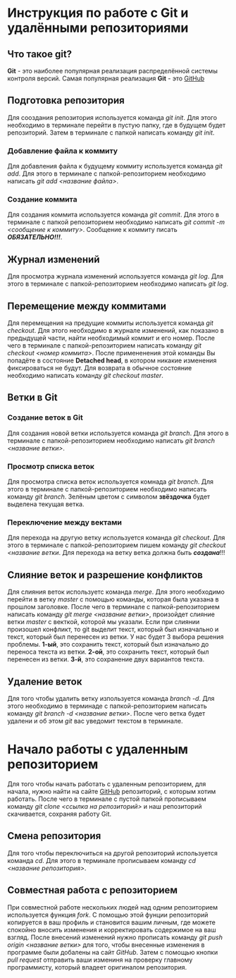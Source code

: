 # Инструкция по работе с Git и удалёнными репозиториями

## Что такое git?
**Git** - это наиболее популярная реализация распределённой системы контроля версий. Самая популярная реализация **Git** - это [GitHub](https://github.com/)

## Подготовка репозитория
Для сооздания репозитория используется команда *git init*. Для этого необходимо в терминале перейти в пустую папку, где в будущем будет репозиторий. Затем в терминале с папкой написать команду *git init*.

### Добавление файла к коммиту
Для добавления файла к будущему коммиту используется команда *git add*. Для этого в терминале с папкой-репозиторием необходимо написать *git add <название файла>*.

### Создание коммита
Для создания коммита используется команда *git commit*. Для этого в терминале с папкой репозиторием необходимо написать *git commit -m <сообщение к коммиту>*. Сообщение к коммиту писать ***ОБЯЗАТЕЛЬНО!!!***.

## Журнал изменений
Для просмотра журнала изменений используется команда *git log*. Для этого в терминале с папкой-репозиторием необходимо написать *git log*.

## Перемещение между коммитами
Для перемещения на предущие коммиты используется команда *git checkout*. Для этого необходимо в журнале изменений, как показано в предыдущей части, найти необходимый коммит и его номер. После чего в терминале с папкой-репозиторием написать команду *git checkout <номер коммита>*. После примененения этой команды Вы попадёте в состояние **Detached head**, в котором никакие изменения фиксироваться не будут. Для возврата в обычное состояние необходимо написать команду *git checkout master*.

## Ветки в Git
### Создание веток в Git
Для создания новой ветки используется команда *git branch*. Для этого в терминале с папкой-репозиторием необходимо написать *git branch <название ветки>*.
### Просмотр списка веток
Для просмотра списка веток используется комнада *git branch*. Для этого в терминале с папкой-репозиторием необходимо написать команду *git branch*. Зелёным цветом с символом **звёздочка** будет выделена текущая ветка.

### Переключение между вектами
Для перехода на другую ветку используется команда *git checkout*. Для этого в терминале с папкой-репозиторием пишем команду *git checkout <название ветки*. Для перехода на ветку ветка должна быть ***создана***!!!

## Слияние веток и разрешение конфликтов
Для слияния веток используетс команда *merge*. Для этого необходимо перейти в ветку *master* с помощью команды, которая была указана в прошлом заголовке. После чего в терминале с папкой-репозиторием написать команду *git merge <название ветки>*, произойдет слияние ветки *master* с векткой, которой мы указали. Если при слиянии произошел конфликт, то git выделит текст, который был изначально и текст, который был перенесен из ветки. У нас будет 3 выбора решения проблемы. **1-ый**, это сохранить текст, который был изначально до переноса текста из ветки. **2-ой**, это сохранить текст, который был перенесен из ветки. **3-й**, это сохранение двух вариантов текста.

## Удаление веток
Для того чтобы удалить ветку изпользуется команда *branch -d*. Для этого необходимо в терминаде с папкой-репозиторием написать команду *git branch -d <название ветки>*. После чего ветка будет удалени и об этом *git* вас уведомит текстом в терминале.

# Начало работы с удаленным репозиторием
Для того чтобы начать работать с удаленным репозиторием, для начала, нужно найти на сайте [GitHub](https://github.com/) репозиторий, с которым хотим работать. После чего в терминале с пустой папкой прописываем команду *git clone <ссылка на репозиторий>* и наш репозиторий скачивается, сохраняя работу Git.

## Смена репозитория
Для того чтобы переключиться на другой репозиторий используется команда *cd*. Для этого в терминале прописываем команду *cd <название репозитория>*.

## Совместная работа с репозиторием
При совместной работе нескольких людей над одним репозиторием используется функция *fork*. С помощью этой фунции репозиторий копируется в ваш профиль и становится вашим личным, где можете спокойно вносить изменения и корректировать содержимое на ваш взгляд. После внесений изменений нужно прописать команду *git push origin <название ветки>* для того, чтобы внесенные изменения в программе были добалены на сайт *GitHub*. Затем с помощью кнопки *pull request* отправить ваши измениня на проверку главному программисту, который владеет оригиналом репозитория.